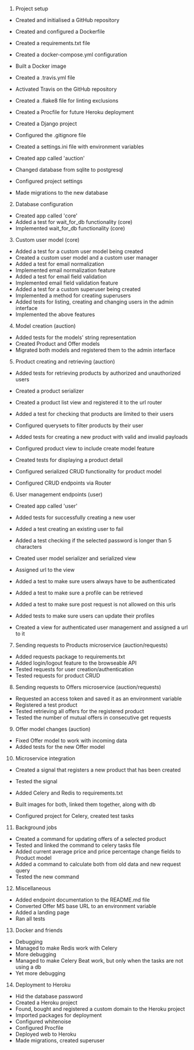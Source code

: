 1) Project setup

- Created and initialised a GitHub repository
- Created and configured a Dockerfile
- Created a requirements.txt file
- Created a docker-compose.yml configuration
- Built a Docker image

- Created a .travis.yml file
- Activated Travis on the GitHub repository
- Created a .flake8 file for linting exclusions
- Created a Procfile for future Heroku deployment

- Created a Django project
- Configured the .gitignore file
- Created a settings.ini file with environment variables

- Created app called 'auction'
- Changed database from sqlite to postgresql
- Configured project settings
- Made migrations to the new database

2) Database configuration

- Created app called 'core'
- Added a test for wait_for_db functionality (core)
- Implemented wait_for_db functionality (core)

3) Custom user model (core)

- Added a test for a custom user model being created
- Created a custom user model and a custom user manager
- Added a test for email normalization
- Implemented email normalization feature
- Added a test for email field validation
- Implemented email field validation feature
- Added a test for a custom superuser being created
- Implemented a method for creating superusers
- Added tests for listing, creating and changing users in the admin interface
- Implemented the above features

4) Model creation (auction)

- Added tests for the models' string representation
- Created Product and Offer models
- Migrated both models and registered them to the admin interface

5) Product creating and retrieving (auction)

- Added tests for retrieving products by authorized and unauthorized users
- Created a product serializer
- Created a product list view and registered it to the url router

- Added a test for checking that products are limited to their users
- Configured querysets to filter products by their user

- Added tests for creating a new product with valid and invalid payloads
- Configured product view to include create model feature

- Created tests for displaying a product detail
- Configured serialized CRUD functionality for product model

- Configured CRUD endpoints via Router

6) User management endpoints (user)

- Created app called 'user'
- Added tests for successfully creating a new user
- Added a test creating an existing user to fail
- Added a test checking if the selected password is longer than 5 characters
- Created user model serializer and serialized view
- Assigned url to the view

- Added a test to make sure users always have to be authenticated
- Added a test to make sure a profile can be retrieved
- Added a test to make sure post request is not allowed on this urls
- Added tests to make sure users can update their profiles
- Created a view for authenticated user management and assigned a url to it

7) Sending requests to Products microservice (auction/requests)

- Added requests package to requirements.txt
- Added login/logout feature to the browseable API
- Tested requests for user creation/authentication
- Tested requests for product CRUD

8) Sending requests to Offers microservice (auction/requests)

- Requested an access token and saved it as an environment variable
- Registered a test product
- Tested retrieving all offers for the registered product
- Tested the number of mutual offers in consecutive get requests

9) Offer model changes (auction)

- Fixed Offer model to work with incoming data
- Added tests for the new Offer model

10) Microservice integration

- Created a signal that registers a new product that has been created
- Tested the signal

- Added Celery and Redis to requirements.txt
- Built images for both, linked them together, along with db
- Configured project for Celery, created test tasks

11) Background jobs

- Created a command for updating offers of a selected product
- Tested and linked the command to celery tasks file
- Added current average price and price percentage change fields to Product model
- Added a command to calculate both from old data and new request query
- Tested the new command

12) Miscellaneous

- Added endpoint documentation to the README.md file
- Converted Offer MS base URL to an environment variable
- Added a landing page
- Ran all tests

13) Docker and friends

- Debugging
- Managed to make Redis work with Celery
- More debugging
- Managed to make Celery Beat work, but only when the tasks are not using a db
- Yet more debugging

14) Deployment to Heroku

- Hid the database password
- Created a Heroku project
- Found, bought and registered a custom domain to the Heroku project
- Imported packages for deployment
- Configured whitenoise
- Configured Procfile
- Deployed web to Heroku
- Made migrations, created superuser
